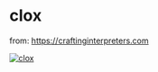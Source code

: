 # clox

from: https://craftinginterpreters.com

[![clox](https://github.com/ShaneMarusczak/clox/actions/workflows/makefile.yml/badge.svg?branch=main&event=push)](https://github.com/ShaneMarusczak/clox/actions/workflows/makefile.yml)
